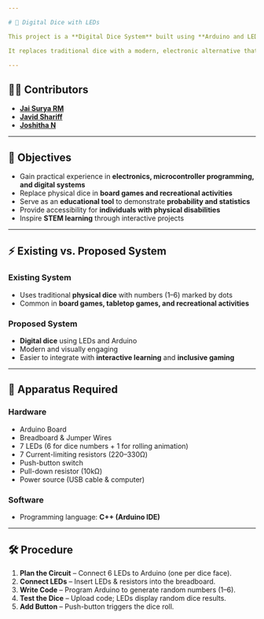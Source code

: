```yaml
---

# 🎲 Digital Dice with LEDs

This project is a **Digital Dice System** built using **Arduino and LEDs**, created as part of the **CSD 2102 – Digital Systems** course.

It replaces traditional dice with a modern, electronic alternative that can be used in **games, education, and STEM outreach programs**.

---
```


## 👩‍💻 Contributors

* **[Jai Surya RM](https://github.com/jaisurya1github)**
* **[Javid Shariff](https://github.com/JavidShariff)**
* **[Joshitha N](https://github.com/Joshitha0704)**

---

## 🎯 Objectives

* Gain practical experience in **electronics, microcontroller programming, and digital systems**
* Replace physical dice in **board games and recreational activities**
* Serve as an **educational tool** to demonstrate **probability and statistics**
* Provide accessibility for **individuals with physical disabilities**
* Inspire **STEM learning** through interactive projects

---

## ⚡ Existing vs. Proposed System

### Existing System

* Uses traditional **physical dice** with numbers (1–6) marked by dots
* Common in **board games, tabletop games, and recreational activities**

### Proposed System

* **Digital dice** using LEDs and Arduino
* Modern and visually engaging
* Easier to integrate with **interactive learning** and **inclusive gaming**

---

## 🔧 Apparatus Required

### **Hardware**

* Arduino Board
* Breadboard & Jumper Wires
* 7 LEDs (6 for dice numbers + 1 for rolling animation)
* 7 Current-limiting resistors (220–330Ω)
* Push-button switch
* Pull-down resistor (10kΩ)
* Power source (USB cable & computer)

### **Software**

* Programming language: **C++ (Arduino IDE)**

---

## 🛠️ Procedure

1. **Plan the Circuit** – Connect 6 LEDs to Arduino (one per dice face).
2. **Connect LEDs** – Insert LEDs & resistors into the breadboard.
3. **Write Code** – Program Arduino to generate random numbers (1–6).
4. **Test the Dice** – Upload code; LEDs display random dice results.
5. **Add Button** – Push-button triggers the dice roll.
